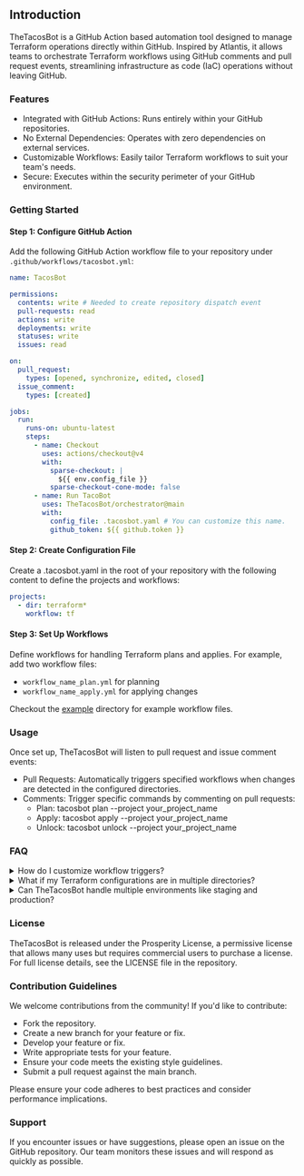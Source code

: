 ## Introduction

TheTacosBot is a GitHub Action based automation tool designed to manage Terraform operations directly within GitHub. Inspired by Atlantis, it allows teams to orchestrate Terraform workflows using GitHub comments and pull request events, streamlining infrastructure as code (IaC) operations without leaving GitHub.

### Features

* Integrated with GitHub Actions: Runs entirely within your GitHub repositories.
* No External Dependencies: Operates with zero dependencies on external services.
* Customizable Workflows: Easily tailor Terraform workflows to suit your team's needs.
* Secure: Executes within the security perimeter of your GitHub environment.

### Getting Started

#### Step 1: Configure GitHub Action

Add the following GitHub Action workflow file to your repository under `.github/workflows/tacosbot.yml`:

```yaml
name: TacosBot

permissions:
  contents: write # Needed to create repository dispatch event
  pull-requests: read
  actions: write
  deployments: write
  statuses: write
  issues: read

on:
  pull_request:
    types: [opened, synchronize, edited, closed]
  issue_comment:
    types: [created]

jobs:
  run:
    runs-on: ubuntu-latest
    steps:
      - name: Checkout
        uses: actions/checkout@v4
        with:
          sparse-checkout: |
            ${{ env.config_file }}
          sparse-checkout-cone-mode: false
      - name: Run TacoBot
        uses: TheTacosBot/orchestrator@main
        with:
          config_file: .tacosbot.yaml # You can customize this name.
          github_token: ${{ github.token }}
```

#### Step 2: Create Configuration File

Create a .tacosbot.yaml in the root of your repository with the following content to define the projects and workflows:

```yaml
projects:
  - dir: terraform*
    workflow: tf
```

#### Step 3: Set Up Workflows

Define workflows for handling Terraform plans and applies. For example, add two workflow files:

* `workflow_name_plan.yml` for planning
* `workflow_name_apply.yml` for applying changes

Checkout the [example](examples/) directory for example workflow files.

### Usage

Once set up, TheTacosBot will listen to pull request and issue comment events:

* Pull Requests: Automatically triggers specified workflows when changes are detected in the configured directories.
* Comments: Trigger specific commands by commenting on pull requests:
    * Plan: tacosbot plan --project your_project_name
    * Apply: tacosbot apply --project your_project_name
    * Unlock: tacosbot unlock --project your_project_name

### FAQ
<details>
    <summary>
      How do I customize workflow triggers?
    </summary>
      Edit the on: section of your .github/workflows/tacobot.yml file to trigger workflows based on different GitHub events such as pushes, merges, or manual dispatches.
</details>

<details>
    <summary>
    What if my Terraform configurations are in multiple directories?
    </summary>
    You can specify multiple project entries in .tacosbot.yaml, each with its own directory and workflow.
</details>

<details>
    <summary>
      Can TheTacosBot handle multiple environments like staging and production?
    </summary>
      Yes, you can configure multiple workflows within .tacosbot.yaml to handle different environments.
</details>

### License

TheTacosBot is released under the Prosperity License, a permissive license that allows many uses but requires commercial users to purchase a license. For full license details, see the LICENSE file in the repository.

### Contribution Guidelines

We welcome contributions from the community! If you'd like to contribute:

* Fork the repository.
* Create a new branch for your feature or fix.
* Develop your feature or fix.
* Write appropriate tests for your feature.
* Ensure your code meets the existing style guidelines.
* Submit a pull request against the main branch.

Please ensure your code adheres to best practices and consider performance implications.

### Support

If you encounter issues or have suggestions, please open an issue on the GitHub repository. Our team monitors these issues and will respond as quickly as possible.